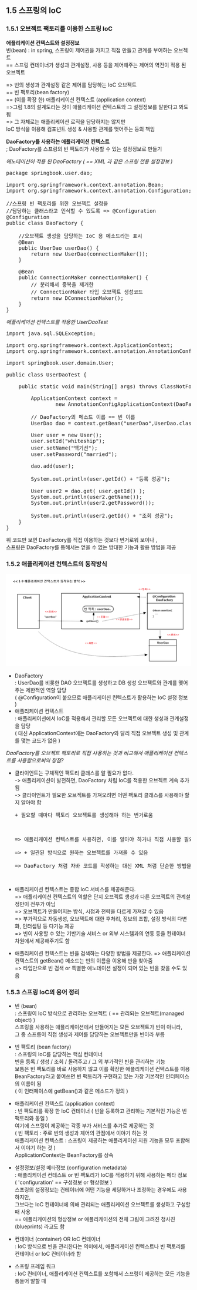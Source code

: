 ## 1.5 스프링의 IoC


### 1.5.1 오브젝트 팩토리를 이용한 스프링 IoC

**애플리케이션 컨텍스트와 설정정보**<br>
빈(bean) : in spring, 스프링이 제어권을 가지고 직접 만들고 관계를 부여하는 오브젝트 <br>
           == 스프링 컨테이너가 생성과 관계설정, 사용 등을 제어해주는 제어의 역전이 적용 된 오브젝트
           
=> 빈의 생성과 관계설정 같은 제어를 담당하는 IoC 오브젝트 <br>
== 빈 팩토리(bean factory)<br>
== (이를 확장 한) 애플리케이션 컨텍스트 (application context) <br>
=>그림 1.8의 설계도라는 것이 애플리케이션 컨텍스트와 그 설정정보를 말한다고 봐도 됨 <br>
=> 그 자체로는 애플리케이션 로직을 담당하지는 않지만 <br>
  IoC 방식을 이용해 컴포넌트 생성 & 사용할 관계를 맺어주는 등의 책임
  

**DaoFactory를 사용하는 애플리케이션 컨텍스트** <br>
; DaoFactory를 스프링의 빈 팩토리가 사용할 수 있는 설정정보로 만들기 <br>


*애노테이션이 적용 된 DaoFactory ( == XML 과 같은 스프링 전용 설정정보 )*
<pre>
package springbook.user.dao;

import org.springframework.context.annotation.Bean;
import org.springframework.context.annotation.Configuration;

//스프링 빈 팩토리를 위한 오브젝트 설정을
//담당하는 클래스라고 인식할 수 있도록 => @Configuration
@Configuration
public class DaoFactory {	
	
	//오브젝트 생성을 담당하는 IoC 용 메소드라는 표시
	@Bean
	public UserDao userDao() {
		return new UserDao(connectionMaker());
	}
	
	@Bean
	public ConnectionMaker connectionMaker() {
		// 분리해서 중복을 제거한 
		// ConnectionMaker 타입 오브젝트 생성코드
		return new DConnectionMaker();
	}
}
</pre>


*애플리케이션 컨텍스트를 적용한 UserDaoTest*
<pre>
import java.sql.SQLException;

import org.springframework.context.ApplicationContext;
import org.springframework.context.annotation.AnnotationConfigApplicationContext;

import springbook.user.domain.User;

public class UserDaoTest {
	
	public static void main(String[] args) throws ClassNotFoundException, SQLException {
		
		ApplicationContext context = 
				new AnnotationConfigApplicationContext(DaoFactory.class);
		
		// DaoFactory의 메소드 이름 == 빈 이름
		UserDao dao = context.getBean("userDao",UserDao.class);
		
		User user = new User();
		user.setId("whiteship");
		user.setName("백기선");
		user.setPassword("married");
		
		dao.add(user);
		
		System.out.println(user.getId() + "등록 성공");
		
		User user2 = dao.get( user.getId() );
		System.out.println(user2.getName());
		System.out.println(user2.getPassword());
		
		System.out.println(user2.getId() + "조회 성공");
	}
}
</pre>
 

위 코드만 보면 DaoFactory를 직접 이용하는 것보다 번거로워 보이나 , <br>
스프링은 DaoFactory를 통해서는 얻을 수 없는 방대한 기능과 활용 방법을 제공


### 1.5.2 애플리케이션 컨텍스트의 동작방식


![Alt 1-9 애플리케이션 컨텍스트가 동작하는 방식 ](./pics/pic1-9.png)


- DaoFactory <br>
  : UserDao를 비롯한 DAO 오브젝트를 생성하고 DB 생성 오브젝트와 관계를 맺어주는 제한적인 역할 담당 <br>
    ( @Configuration이 붙으므로 애플리케이션 컨텍스트가 활용하는 IoC 설정 정보 )
- 애플리케이션 컨텍스트 <br>
  : 애플리케이션에서 IoC를 적용해서 관리할 모든 오브젝트에 대한 생성과 관계설정을 담당 <br>
    ( 대신 ApplicationContext에는 DaoFactory와 달리 직접 오브젝트 생성 및 관계를 맺는 코드가 없음 )
    
    
*DaoFactory를 오브젝트 팩토리로 직접 사용하는 것과 비교해서 애플리케이션 컨텍스트를 사용함으로써의 장점?* <br>

- 클라이언트는 구체적인 팩토리 클래스를 알 필요가 없다. <br>
  -> 애플리케이션이 발전하면, DaoFactory 처럼 IoC를 적용한 오브젝트 계속 추가 됨 <br>
  -> 클라이언트가 필요한 오브젝트를 가져오려면 어떤 팩토리 클래스를 사용해야 할 지 알아야 함 <br> 
	<pre>+ 필요할 때마다 팩토리 오브젝트를 생성해야 하는 번거로움<pre><br>
  => 애플리케이션 컨텍스트를 사용하면, 이를 알아야 하거나 직접 사용할 필요가 없음 <br>
  => + 일관된 방식으로 원하는 오브젝트를 가져올 수 있음 <br>
  => DaoFactory 처럼 자바 코드를 작성하는 대신 XML 처럼 단순한 방법을 사용해 IoC 설정 정보를 만들 수 있음 
  
- 애플리케이션 컨텍스트는 종합 IoC 서비스를 제공해준다. <br>
  => 애플리케이션 컨텍스트의 역할은 단지 오브젝트 생성과 다른 오브젝트의 관계설정만이 전부가 아님 <br>
  => 오브젝트가 만들어지는 방식, 시점과 전략을 다르게 가져갈 수 있음 <br>
  => 부가적으로 자동생성, 오브젝트에 대한 후처리, 정보의 조합, 설정 방식의 다변화, 인터셉팅 등 다기능 제공 <br>
  => 빈이 사용할 수 있는 기반기술 서비스 or 외부 시스템과의 연동 등을 컨테이너 차원에서 제공해주기도 함 <br>
   
- 애플리케이션 컨텍스트는 빈을 검색하는 다양한 방법을 제공한다.
  => 애플리케이션 컨텍스트의 getBean() 메소드는 빈의 이름을 이용해 빈을 찾아줌 <br>
  => 타입만으로 빈 검색 or 특별한 애노테이션 설정이 되어 있는 빈을 찾을 수도 있음
  


### 1.5.3 스프링 IoC의 용어 정리

- 빈 (bean) <br>
: 스프링이 IoC 방식으로 관리하는 오브젝트 ( == 관리되는 오브젝트(managed object) ) <br>
스프링을 사용하는 애플리케이션에서 만들어지는 모든 오브젝트가 빈이 아니라,<br>
 그 중 스프릉이 직접 생성과 제어를 담당하는 오브젝트만을 빈이라 부름  

- 빈 팩토리 (bean factory) <br>
: 스프링의 IoC를 담당하는 핵심 컨테이너 <br>
빈을 등록 / 생성 / 조회 / 돌려주고 / 그 외 부가적인 빈을 관리하는 기능 <br>
보통은 빈 팩토리를 바로 사용하지 않고 이를 확장한 애플리케이션 컨텍스트를 이용 <br>
BeanFactory라고 붙여쓰면 빈 팩토리가 구현하고 있는 가장 기본적인 인터페이스의 이름이 됨 <br>
( 이 인터페이스에 getBean()과 같은 메소드가 정의 )

- 애플리케이션 컨텍스트 (application context) <br>
: 빈 팩토리를 확장 한 IoC 컨테이너 ( 빈을 등록하고 관리하는 기본적인 기능은 빈 팩토리와 동일 )<br>
여기에 스프링이 제공하는 각종 부가 서비스를 추가로 제공하는 것 <br>
( 빈 팩토리 : 주로 빈의 생성과 제어의 관점에서 이야기 하는 것 <br>
  애플리케이션 컨텍스트 : 스프링이 제공하는 애플리케이션 지원 기능을 모두 포함해서 이야기 하는 것 )<br>
ApplicationContext는 BeanFactory를 상속

- 설정정보/설정 메타정보 (configuration metadata) <br>
: 애플리케이션 컨테스트 or 빈 팩토리가 IoC를 적용하기 위해 사용하는 메타 정보 <br>
( 'configuration' == 구성정보 or 형상정보 ) <br>
스프링의 설정정보는 컨테이너에 어떤 기능을 세팅하거나 조정하는 경우에도 사용하지만, <br>
그보다는 IoC 컨테이너에 의해 관리되는 애플리케이션 오브젝트를 생성하고 구성할 때 사용 <br> 
== 애플리케이션의 형상정보 or 애플리케이션의 전체 그림이 그려진 청사진(blueprints) 라고도 함

- 컨테이너 (container) OR IoC 컨테이너 <br>
: IoC 방식으로 빈을 관리한다는 의미에서, 애플리케이션 컨텍스트나 빈 팩토리를 컨테이너 or IoC 컨테이너라 함 <br>

- 스프링 프레임 워크 <br>
: IoC 컨테이너, 애플리케이션 컨텍스트를 포함해서 스프링이 제공하는 모든 기능을 통들어 말할 때 



  


    
      

 
 
  

            












